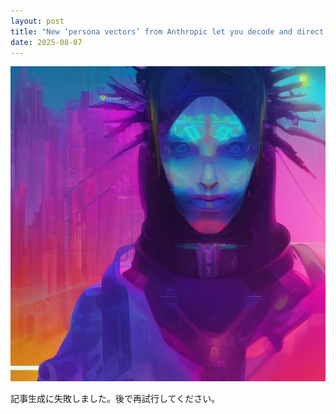 ```yaml
---
layout: post
title: "New ‘persona vectors’ from Anthropic let you decode and direct an LLM’s personality"
date: 2025-08-07
---
```


![記事画像](assets/images/20250807_ai.png)

記事生成に失敗しました。後で再試行してください。
